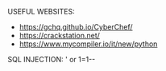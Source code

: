 USEFUL WEBSITES:

- https://gchq.github.io/CyberChef/
- https://crackstation.net/
- https://www.mycompiler.io/it/new/python


SQL INJECTION: ' or 1=1--
